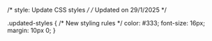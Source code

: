 /* style: Update CSS styles */
/* Updated on 29/1/2025 */

.updated-styles {
  /* New styling rules */
  color: #333;
  font-size: 16px;
  margin: 10px 0;
}